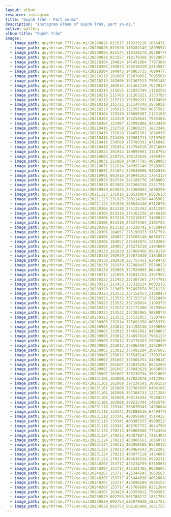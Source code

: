 ```yaml
---
layout: album
resource: instagram
title: "Quỳnh Trâm - Part so-mi"
description: "Instagram album of Quỳnh Trâm, part so-mi."
active: gallery
album-title: "Quỳnh Trâm"
images:
  - image_path: quynhtram.7777/so-mi/20200826_021517_118229216_1016431148776996_1320809671550817948_n.jpg
  - image_path: quynhtram.7777/so-mi/20200826_021526_118282149_189955705854511_8866947308539377230_n.jpg
  - image_path: quynhtram.7777/so-mi/20200826_021544_118328278_202887767868787_2441173380277072385_n.jpg
  - image_path: quynhtram.7777/so-mi/20200826_021557_118170360_3542807472396092_267316845560507861_n.jpg
  - image_path: quynhtram.7777/so-mi/20210204_194024_145451864_770730840543098_3280694457579227_n.jpg
  - image_path: quynhtram.7777/so-mi/20210204_194033_146318420_221458273004751_1919259853693823196_n.jpg
  - image_path: quynhtram.7777/so-mi/20210204_194043_146863735_769047733698601_2836310323236814290_n.jpg
  - image_path: quynhtram.7777/so-mi/20210219_182000_152078051_709556103064406_3685178973432298910_n.jpg
  - image_path: quynhtram.7777/so-mi/20210219_182006_151367513_750514878907853_2848637729105337731_n.jpg
  - image_path: quynhtram.7777/so-mi/20210219_182015_151361729_767391700550922_1248790490872316469_n.jpg
  - image_path: quynhtram.7777/so-mi/20210219_215655_151023749_113825107412450_2325813454822744719_n.jpg
  - image_path: quynhtram.7777/so-mi/20210219_215703_151263221_335379591165158_660679451834713482_n.jpg
  - image_path: quynhtram.7777/so-mi/20210219_215713_151999231_911049963038518_9141544861392587794_n.jpg
  - image_path: quynhtram.7777/so-mi/20210219_215721_151144348_183685016462057_895046499239625601_n.jpg
  - image_path: quynhtram.7777/so-mi/20210220_195613_152397300_803758237152045_7175326626904436954_n.jpg
  - image_path: quynhtram.7777/so-mi/20210304_123349_156698367_112318354217928_4687393007202218622_n.jpg
  - image_path: quynhtram.7777/so-mi/20210304_123358_156258644_799338824004912_9047984956992775561_n.jpg
  - image_path: quynhtram.7777/so-mi/20210304_123407_157095086_425345052102383_7317524178526295124_n.jpg
  - image_path: quynhtram.7777/so-mi/20210416_232758_173860235_1823346381175944_6287809144378260452_n.jpg
  - image_path: quynhtram.7777/so-mi/20210416_232828_174451261_1094939731002285_3337981972281890690_n.jpg
  - image_path: quynhtram.7777/so-mi/20210416_234456_173981711_121976873300043_7124670865367532113_n.jpg
  - image_path: quynhtram.7777/so-mi/20210416_234508_173780391_471684877485240_3220880987202124411_n.jpg
  - image_path: quynhtram.7777/so-mi/20210418_192454_174794516_287168663148842_3482890611771338850_n.jpg
  - image_path: quynhtram.7777/so-mi/20210524_201944_189899901_314879443543923_6943703499866918952_n.jpg
  - image_path: quynhtram.7777/so-mi/20210605_210755_196125636_149593440550364_6202706915138942185_n.jpg
  - image_path: quynhtram.7777/so-mi/20210831_211809_240877785_4029895597140126_2288868897643972972_n.jpg
  - image_path: quynhtram.7777/so-mi/20210831_211814_240951146_252030523451301_9145469699523799298_n.jpg
  - image_path: quynhtram.7777/so-mi/20210831_211824_240948096_940201636527113_1039395950693108543_n.jpg
  - image_path: quynhtram.7777/so-mi/20210901_002416_240944262_176431791263185_2287155104364122592_n.jpg
  - image_path: quynhtram.7777/so-mi/20210920_023744_242186776_1486665798363665_7654270044126950902_n.jpg
  - image_path: quynhtram.7777/so-mi/20210920_023802_242300238_225179132958953_7900840984424896580_n.jpg
  - image_path: quynhtram.7777/so-mi/20210920_023835_242360083_1690259471167707_13371849615898729_n.jpg
  - image_path: quynhtram.7777/so-mi/20211123_231916_259520064_650361392657266_5339002657206964065_n.jpg
  - image_path: quynhtram.7777/so-mi/20211123_231925_260214288_4495962317118541_3425638177374111526_n.jpg
  - image_path: quynhtram.7777/so-mi/20211123_231936_260544446_671287627188455_3647753751698307047_n.jpg
  - image_path: quynhtram.7777/so-mi/20220306_013318_275125702_431129425475449_5943582965601552232_n.jpg
  - image_path: quynhtram.7777/so-mi/20220306_013318_275162236_1846618892175272_1675836735968712805_n.jpg
  - image_path: quynhtram.7777/so-mi/20220306_013318_275210637_310801224388477_2196214919353160209_n.jpg
  - image_path: quynhtram.7777/so-mi/20220306_013318_275272464_310375317746001_120392319630789846_n.jpg
  - image_path: quynhtram.7777/so-mi/20220306_013318_275320792_673284890461565_5458922825692708012_n.jpg
  - image_path: quynhtram.7777/so-mi/20220306_184057_275190373_376779740951017_4191182368177013591_n.jpg
  - image_path: quynhtram.7777/so-mi/20220306_184057_275205140_665837721283370_7570818242414310594_n.jpg
  - image_path: quynhtram.7777/so-mi/20220306_184057_275244075_1210286746044719_4103194593928176280_n.jpg
  - image_path: quynhtram.7777/so-mi/20220306_184057_275278210_1104608400323037_6112554017682847205_n.jpg
  - image_path: quynhtram.7777/so-mi/20230130_192939_327666468_697813941893374_3018486072715101670_n.jpg
  - image_path: quynhtram.7777/so-mi/20230130_192939_327673030_1184003645574617_7113322707103181067_n.jpg
  - image_path: quynhtram.7777/so-mi/20230130_192939_327755411_6248471011876573_7505553131141566407_n.jpg
  - image_path: quynhtram.7777/so-mi/20230130_192939_327988437_553902280096160_6613828093225340528_n.jpg
  - image_path: quynhtram.7777/so-mi/20230130_193005_327920685_864403311300289_5706276061869016987_n.jpg
  - image_path: quynhtram.7777/so-mi/20230217_121805_331031254_239795225042800_5628263090413921691_n.jpg
  - image_path: quynhtram.7777/so-mi/20230323_213453_337307365_177479101746860_5279833219509716927_n.jpg
  - image_path: quynhtram.7777/so-mi/20230323_213453_337310124_600321325316467_2697923272387849263_n.jpg
  - image_path: quynhtram.7777/so-mi/20230323_213453_337497678_592612836227352_9090609775853338949_n.jpg
  - image_path: quynhtram.7777/so-mi/20230323_213532_337152453_210884561591022_1520798862785247222_n.jpg
  - image_path: quynhtram.7777/so-mi/20230323_213532_337153718_3322043688050243_490859560368217078_n.jpg
  - image_path: quynhtram.7777/so-mi/20230323_213532_337158014_1180373522663208_1727999425101660678_n.jpg
  - image_path: quynhtram.7777/so-mi/20230323_213532_337172400_157939467176657_233860341430742569_n.jpg
  - image_path: quynhtram.7777/so-mi/20230323_213532_337303065_508887284789937_4926500020557292386_n.jpg
  - image_path: quynhtram.7777/so-mi/20230323_213532_337532053_723074849602537_577256513509661938_n.jpg
  - image_path: quynhtram.7777/so-mi/20230905_232914_375091358_865533741666163_3708050662614981174_n.jpg
  - image_path: quynhtram.7777/so-mi/20230905_233012_374198130_1359896941618891_3712617573725772324_n.jpg
  - image_path: quynhtram.7777/so-mi/20230905_233012_374652901_843806250713193_7847699135747842112_n.jpg
  - image_path: quynhtram.7777/so-mi/20230905_233012_374697810_796612355595551_4636610477586032251_n.jpg
  - image_path: quynhtram.7777/so-mi/20230905_233012_374776303_299363956016234_152818980771678910_n.jpg
  - image_path: quynhtram.7777/so-mi/20230905_233012_375062587_336299762057275_7019810304987396598_n.jpg
  - image_path: quynhtram.7777/so-mi/20230905_233012_375492104_209760238759491_6192458100112287645_n.jpg
  - image_path: quynhtram.7777/so-mi/20230905_233012_375545242_1703274593508816_4254561199946944184_n.jpg
  - image_path: quynhtram.7777/so-mi/20230907_201607_375504754_343981678057228_8945261715265231610_n.jpg
  - image_path: quynhtram.7777/so-mi/20230907_201607_375839292_685528489712462_4401243677921731865_n.jpg
  - image_path: quynhtram.7777/so-mi/20230907_201607_376043629_264309563113194_719073709119168352_n.jpg
  - image_path: quynhtram.7777/so-mi/20230907_201607_376230734_3591869517804343_6152215657269124008_n.jpg
  - image_path: quynhtram.7777/so-mi/20231101_162008_397022876_1417292148825174_3369533186883787965_n.jpg
  - image_path: quynhtram.7777/so-mi/20231101_162008_397236591_1006152894017247_7496510379937449684_n.jpg
  - image_path: quynhtram.7777/so-mi/20231101_162008_397301639_649410620606744_409405533177551867_n.jpg
  - image_path: quynhtram.7777/so-mi/20231101_162008_397384733_1271284990230139_7827931734761068959_n.jpg
  - image_path: quynhtram.7777/so-mi/20231101_162008_398134294_702842598450538_2433214228646388618_n.jpg
  - image_path: quynhtram.7777/so-mi/20231101_162008_398233784_1482570712584573_532788096166358050_n.jpg
  - image_path: quynhtram.7777/so-mi/20231118_133341_368070943_1439684829915771_2996403986599928689_n.jpg
  - image_path: quynhtram.7777/so-mi/20231118_133341_402880516_6749474661773474_5161294321744383618_n.jpg
  - image_path: quynhtram.7777/so-mi/20231118_133341_402956983_3514422358873044_478407201580196781_n.jpg
  - image_path: quynhtram.7777/so-mi/20231118_133341_403385257_890052299145498_5146749803133915457_n.jpg
  - image_path: quynhtram.7777/so-mi/20231118_133341_403767752_364479966045558_6472192608549194149_n.jpg
  - image_path: quynhtram.7777/so-mi/20231124_170213_403866560_773433461181230_2851850182795636277_n.jpg
  - image_path: quynhtram.7777/so-mi/20231124_170213_403878071_728140589263244_6327969063441778615_n.jpg
  - image_path: quynhtram.7777/so-mi/20231124_170213_403906561_1066071071092255_695423424942241550_n.jpg
  - image_path: quynhtram.7777/so-mi/20231124_170213_403950186_853901509802649_8005363319758904844_n.jpg
  - image_path: quynhtram.7777/so-mi/20231124_170213_403964193_305220572344508_6998190755530864899_n.jpg
  - image_path: quynhtram.7777/so-mi/20231124_170213_403977110_1424069108462074_2640136768004147296_n.jpg
  - image_path: quynhtram.7777/so-mi/20231124_170213_404616528_692621139494844_6525097022923440295_n.jpg
  - image_path: quynhtram.7777/so-mi/20240207_153717_425234759_6716565001781576_5491607185364660325_n.jpg
  - image_path: quynhtram.7777/so-mi/20240207_153717_425321405_803860738241910_31411533152980317_n.jpg
  - image_path: quynhtram.7777/so-mi/20240207_153717_425344245_386356370646636_3029836901584061873_n.jpg
  - image_path: quynhtram.7777/so-mi/20240207_153717_425444636_406206421772316_8166175371732630869_n.jpg
  - image_path: quynhtram.7777/so-mi/20240207_153717_425690109_1069152394324768_2380883917120543895_n.jpg
  - image_path: quynhtram.7777/so-mi/20240207_153717_425766688_925126488714386_7410526439726472650_n.jpg
  - image_path: quynhtram.7777/so-mi/20240207_183429_425359012_750938377002533_132182484813990409_n.jpg
  - image_path: quynhtram.7777/so-mi/20250529_092753_501780212_18517557730046167_6823155036741990579_n.jpg
  - image_path: quynhtram.7777/so-mi/20250529_092753_502079028_18517557748046167_3941577719111406526_n.jpg
  - image_path: quynhtram.7777/so-mi/20250529_092753_502105888_18517557739046167_6117246164420899959_n.jpg
---
```

